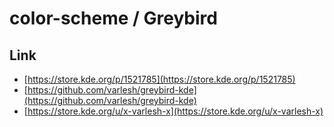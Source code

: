 

# color-scheme / Greybird


## Link

* [https://store.kde.org/p/1521785](https://store.kde.org/p/1521785)
* [https://github.com/varlesh/greybird-kde](https://github.com/varlesh/greybird-kde)
* [https://store.kde.org/u/x-varlesh-x](https://store.kde.org/u/x-varlesh-x)
